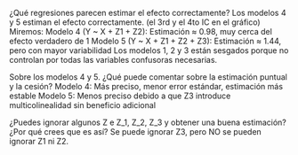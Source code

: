 ¿Qué regresiones parecen estimar el efecto correctamente?
Los modelos 4 y 5 estiman el efecto correctamente. (el 3rd y el 4to IC en el gráfico)
Miremos:
Modelo 4 (Y ~ X + Z1 + Z2): Estimación ≈ 0.98, muy cerca del efecto verdadero de 1
Modelo 5 (Y ~ X + Z1 + Z2 + Z3): Estimación ≈ 1.44, pero con mayor variabilidad
Los modelos 1, 2 y 3 están sesgados porque no controlan por todas las variables confusoras necesarias.

Sobre los modelos 4 y 5. ¿Qué puede comentar sobre la estimación puntual y la cesión?
Modelo 4: Más preciso, menor error estándar, estimación más estable
Modelo 5: Menos preciso debido a que Z3 introduce multicolinealidad sin beneficio adicional

¿Puedes ignorar algunos Z e Z_1, Z_2, Z_3 y obtener una buena estimación? ¿Por qué crees que es así?
Se puede ignorar Z3, pero NO se pueden ignorar Z1 ni Z2.

